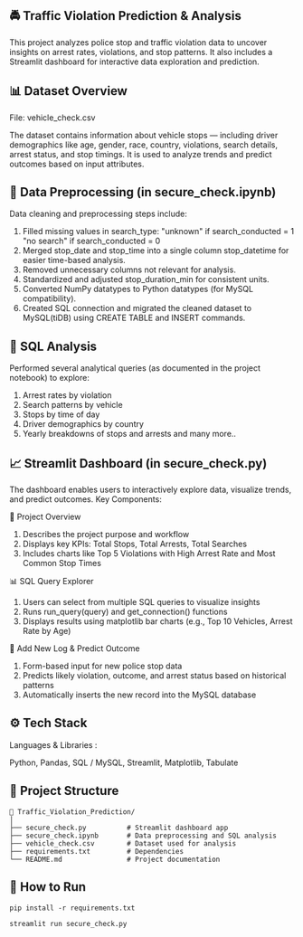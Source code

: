 ## 🚔 Traffic Violation Prediction & Analysis
    
   This project analyzes police stop and traffic violation data to uncover insights on arrest rates, violations, and stop patterns.
   It also includes a Streamlit dashboard for interactive data exploration and prediction.

## 📊 Dataset Overview

   File: vehicle_check.csv
   
   The dataset contains information about vehicle stops — including driver demographics like age, gender, race, country, violations, search details, arrest status, and stop timings.
   It is used to analyze trends and predict outcomes based on input attributes.

## 🧹 Data Preprocessing (in secure_check.ipynb)

   Data cleaning and preprocessing steps include:
   
   1. Filled missing values in search_type:
       "unknown" if search_conducted = 1
       "no search" if search_conducted = 0
   2. Merged stop_date and stop_time into a single column stop_datetime for easier time-based analysis.
   3. Removed unnecessary columns not relevant for analysis.
   4. Standardized and adjusted stop_duration_min for consistent units.
   5. Converted NumPy datatypes to Python datatypes (for MySQL compatibility).
   6. Created SQL connection and migrated the cleaned dataset to MySQL(tiDB) using CREATE TABLE and INSERT commands.

## 🧠 SQL Analysis

   Performed several analytical queries (as documented in the project notebook) to explore:
   
   1. Arrest rates by violation
   2. Search patterns by vehicle
   3. Stops by time of day
   4. Driver demographics by country
   5. Yearly breakdowns of stops and arrests and many more..

## 📈 Streamlit Dashboard (in secure_check.py)

   The dashboard enables users to interactively explore data, visualize trends, and predict outcomes.
   Key Components:
   
   📘 Project Overview
   1. Describes the project purpose and workflow
   2. Displays key KPIs:
       Total Stops,
       Total Arrests,
       Total Searches
   3. Includes charts like Top 5 Violations with High Arrest Rate and Most Common Stop Times
       
   📊 SQL Query Explorer
   1. Users can select from multiple SQL queries to visualize insights
   2. Runs run_query(query) and get_connection() functions
   3. Displays results using matplotlib bar charts (e.g., Top 10 Vehicles, Arrest Rate by Age)
      
   📝 Add New Log & Predict Outcome
   1. Form-based input for new police stop data
   2. Predicts likely violation, outcome, and arrest status based on historical patterns
   3. Automatically inserts the new record into the MySQL database

## ⚙️ Tech Stack

Languages & Libraries : 

  Python,
  Pandas,
  SQL / MySQL,
  Streamlit,
  Matplotlib,
  Tabulate

## 📂 Project Structure
```📂 Project Structure
📁 Traffic_Violation_Prediction/
│
├── secure_check.py          # Streamlit dashboard app
├── secure_check.ipynb       # Data preprocessing and SQL analysis
├── vehicle_check.csv        # Dataset used for analysis
├── requirements.txt         # Dependencies
└── README.md                # Project documentation
```
## 🚀 How to Run
```
pip install -r requirements.txt

streamlit run secure_check.py
```
